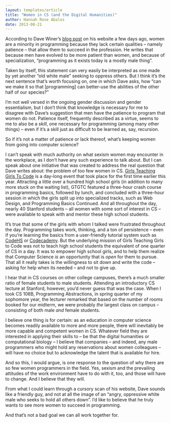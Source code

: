 ```yaml
---
layout: templates/article
title: "Women in CS (and the Digital Humanities)"
author: Hannah Rose Abalos
date: 2013-08-21
---
```


According to Dave Winer’s [blog post](http://scripting.com/2013/08/19/whyArentThereMoreWomenProgrammers) on his website a few days ago, women are a minority in programming because they lack certain qualities – namely patience – that allow them to succeed in the profession. He writes that because men have evolved to be more patient than women, and because of specialization, “programming as it exists today is a mostly male thing”.


Taken by itself, this statement can very easily be interpreted as one made by yet another “old white male” seeking to oppress others. But I think it’s the next sentence that’s worth focusing on, one in which Dave asks, how “can we make it so that [programming] can better-use the abilities of the other half of our species?”


I’m not well versed in the ongoing gender discussion and gender essentialism, but I don’t think that knowledge is necessary for me to disagree with Dave’s suggestion that men have the patience to program that women do not. Patience itself, frequently described as a virtue, seems to me to also be a *skill*, one necessary for programming (among many other things) – even if it’s a skill just as difficult to be learned as, say, recursion.


So if it’s not a matter of patience or lack thereof, what’s keeping women from going into computer science?


I can’t speak with much authority on what sexism women may encounter in the workplace, as I don’t have any such experience to talk about. But I can speak about one initiative that was created to address the real question that Dave writes about: the problem of too few women in CS.
[Girls Teaching Girls To Code](http://www.girlsteachinggirlstocode.org/Archive2013/index.html) is a day-long event that took place for the first time earlier this year. Attracting a little over a hundred high school girls (in addition to many more stuck on the waiting list), GTGTC featured a three-hour crash course in programming basics, followed by lunch, and concluded with a three-hour session in which the girls split up into specialized tracks, such as Web Design, and Programming Basics Continued. And all throughout the day, nearly 40 Stanford students – all women with some sort of interest in CS – were available to speak with and mentor these high school students.


It’s true that some of the girls with whom I talked were frustrated throughout the day. Programming takes work, thinking, and a ton of persistence – even if you’re learning the basics from a user-friendly tutorial system such as [CodeHS](http://codehs.com/) or [Codecademy](http://www.codecademy.com/). But the underlying mission of Girls Teaching Girls to Code was not to teach high school students the equivalent of one quarter of CS in a day. It was to empower high school girls, and to help them realize that Computer Science *is* an opportunity that is *open* for them to pursue. That all it really takes is the willingness to sit down and write the code – asking for help when its needed – and not to give up.


I hear that in CS courses on other college campuses, there’s a much smaller ratio of female students to male students. Attending an introductory CS lecture at Stanford, however, you’d never guess that was the case. When I took CS 106B, Programming Abstractions, in spring quarter of my sophomore year, the lecturer remarked that based on the number of rooms booked for our midterm, we were probably *the* largest class on campus – consisting of both male *and* female students.


I believe one thing is for certain: as an education in computer science becomes readily available to more and more people, there will inevitably be more capable and competent women in CS. Whatever field they are interested in applying their skills to – be that the digital humanities or computational biology – I believe that companies – and indeed, any male programmers who might hold any reservations about women colleagues – will have no choice but to acknowledge the talent that is available for hire.


And so this, I would argue, is one response to the question of why there are so few women programmers in the field. Yes, sexism and the prevailing attitudes of the work environment have to do with it, too, and those will have to change. And I believe that they will.


From what I could learn through a cursory scan of his website, Dave sounds like a friendly guy, and not at all the image of an “angry, oppressive white male who seeks to hold all others down”. I’d like to believe that he truly wants to see more women to succeed in programming.


And that’s not a bad goal we can all work together for.


